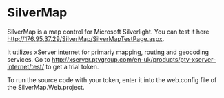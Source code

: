 SilverMap
=========

SilverMap is a map control for Microsoft Silverlight. You can test it here http://176.95.37.29/SilverMap/SilverMapTestPage.aspx. 

It utilizes xServer internet for primariy mapping, routing and geocoding services. Go to http://xserver.ptvgroup.com/en-uk/products/ptv-xserver-internet/test/ to get a trial token.

To run the source code with your token, enter it into the web.config file of the SilverMap.Web.project.

